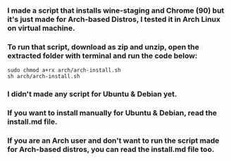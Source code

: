 ### I made a script that installs wine-staging and Chrome (90) but it's just made for Arch-based Distros, I tested it in Arch Linux on virtual machine. 
### To run that script, download as zip and unzip, open the extracted folder with terminal and run the code below:
```
sudo chmod a+rx arch/arch-install.sh
sh arch/arch-install.sh
```
### I didn't made any script for Ubuntu & Debian yet. 
### If you want to install manually for Ubuntu & Debian, read the install.md file.
### If you are an Arch user and don't want to run the script made for Arch-based distros, you can read the install.md file too.
